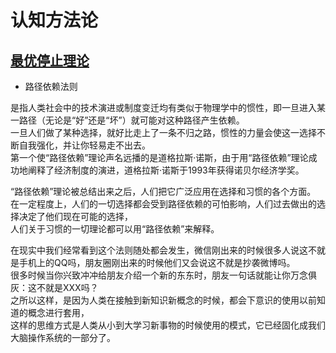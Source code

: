 # 认知方法论


## [最优停止理论](optimum-stopping-theory.md)

* 路径依赖法则  

是指人类社会中的技术演进或制度变迁均有类似于物理学中的惯性，即一旦进入某一路径（无论是“好”还是“坏”）就可能对这种路径产生依赖。  
一旦人们做了某种选择，就好比走上了一条不归之路，惯性的力量会使这一选择不断自我强化，并让你轻易走不出去。  
第一个使“路径依赖”理论声名远播的是道格拉斯·诺斯，由于用“路径依赖”理论成功地阐释了经济制度的演进，道格拉斯·诺斯于1993年获得诺贝尔经济学奖。   

“路径依赖”理论被总结出来之后，人们把它广泛应用在选择和习惯的各个方面。  
在一定程度上，人们的一切选择都会受到路径依赖的可怕影响，人们过去做出的选择决定了他们现在可能的选择，  
人们关于习惯的一切理论都可以用“路径依赖”来解释。    

在现实中我们经常看到这个法则随处都会发生，微信刚出来的时候很多人说这不就是手机上的QQ吗，朋友圈刚出来的时候他们又会说这不就是抄袭微博吗。  
很多时候当你兴致冲冲给朋友介绍一个新的东东时，朋友一句话就能让你万念俱灰：这不就是XXX吗？  
之所以这样，是因为人类在接触到新知识新概念的时候，都会下意识的使用以前知道的概念进行套用，   
这样的思维方式是人类从小到大学习新事物的时候使用的模式，它已经固化成我们大脑操作系统的一部分了。   



